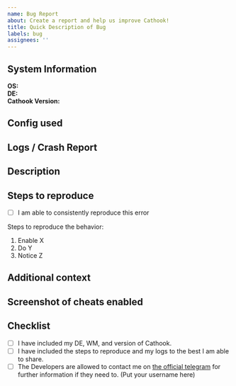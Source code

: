```yaml
---
name: Bug Report
about: Create a report and help us improve Cathook!
title: Quick Description of Bug
labels: bug
assignees: ''
---
```


## System Information
**OS:**  
**DE:**  
**Cathook Version:**  

## Config used
<!-- Add the .conf file you were using from /opt/cathook/data/configs/. -->
<!-- Drag and drop the file here. -->
<!-- You can delete this line if you don't have any crash reports to give. -->


## Logs / Crash Report  
<!-- Add logs from /tmp/. if it crashes, paste symbolize-crash-log here. -->
<!-- Drag and drop the file here. -->
<!-- You can delete this line if you don't have any crash reports to give. -->

## Description  
<!-- Please provide a clear and concise description of what the bug is. -->

## Steps to reproduce  
- [ ] I am able to consistently reproduce this error
<!-- If you can consistently get this error, let us know how! If we can reproduce it, we can fix it. If we can't, then we're just shooting in the dark on whether or not we've fixed it! -->

Steps to reproduce the behavior:  
<!-- Example only, please delete these steps and enter your own. -->
1. Enable X
2. Do Y
3. Notice Z

## Additional context 
<!-- Is there anything specific else that we should know that could help us find/fix this bug? -->

## Screenshot of cheats enabled  
<!-- Even if you don't think it could effect what happened, sometimes some cheats may break others. We don't know! We may never know, if you don't show us what cheats are enabled. -->


## Checklist  
- [ ] I have included my DE, WM, and version of Cathook.
- [ ] I have included the steps to reproduce and my logs to the best I am able to share.
- [ ] The Developers are allowed to contact me on [the official telegram](https://t.me/nullworks) for further information if they need to. (Put your username here)
